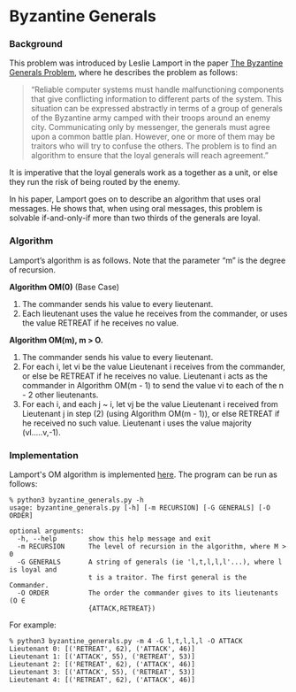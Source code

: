 # Byzantine Generals
### Background
This problem was introduced by Leslie Lamport in the paper 
[The Byzantine Generals Problem](https://www.microsoft.com/en-us/research/uploads/prod/2016/12/The-Byzantine-Generals-Problem.pdf), 
where he describes the problem as follows:

> “Reliable computer systems must handle malfunctioning 
> components that give conflicting information to different 
> parts of the system. This situation can be expressed 
> abstractly in terms of a group of generals of the Byzantine 
> army camped with     their troops around an enemy city. 
> Communicating only by messenger, the generals must agree 
> upon a common battle plan. However, one or more of them may 
> be traitors who will try     to confuse the others. The 
> problem is to find an algorithm to ensure that the loyal 
> generals will reach agreement.”

It is imperative that the loyal generals work as a together 
as a unit, or else they run the risk of being routed by the 
enemy.

In his paper, Lamport goes on to describe an algorithm that 
uses oral messages.  He shows that, when using oral messages, 
this problem is solvable if-and-only-if more than two thirds 
of the generals are loyal. 


### Algorithm
Lamport’s algorithm is as follows. Note that the parameter 
“m” is the degree of recursion.

**Algorithm OM(0)** (Base Case)
1. The commander sends his value to every lieutenant.
2. Each lieutenant uses the value he receives from the 
commander, or uses the value RETREAT if he receives no value. 

**Algorithm OM(m), m > O.** 
1. The commander sends his value to every lieutenant. 
2. For each i, let vi be the value Lieutenant i receives 
from the commander, or else be RETREAT if he receives no 
value. Lieutenant i acts as the commander in Algorithm 
OM(m - 1) to send the value vi to each of the n - 2 other 
lieutenants. 
3. For each i, and each j ~ i, let vj be the value 
Lieutenant i received from Lieutenant j in step (2) (using 
Algorithm  OM(m  -  1)), or else RETREAT if he received no 
such value. Lieutenant i uses the value majority 
(vl.....v,-1).

### Implementation
Lamport's OM algorithm is implemented 
[here](byzantine_generals.py).  The program can be run as follows:
```
% python3 byzantine_generals.py -h       
usage: byzantine_generals.py [-h] [-m RECURSION] [-G GENERALS] [-O ORDER]

optional arguments:
  -h, --help        show this help message and exit
  -m RECURSION      The level of recursion in the algorithm, where M > 0
  -G GENERALS       A string of generals (ie 'l,t,l,l,l'...), where l is loyal and
                    t is a traitor. The first general is the Commander.
  -O ORDER          The order the commander gives to its lieutenants (O ∈
                    {ATTACK,RETREAT})
```

For example:
```
% python3 byzantine_generals.py -m 4 -G l,t,l,l,l -O ATTACK
Lieutenant 0: [('RETREAT', 62), ('ATTACK', 46)]
Lieutenant 1: [('ATTACK', 55), ('RETREAT', 53)]
Lieutenant 2: [('RETREAT', 62), ('ATTACK', 46)]
Lieutenant 3: [('ATTACK', 55), ('RETREAT', 53)]
Lieutenant 4: [('RETREAT', 62), ('ATTACK', 46)]
```
 
